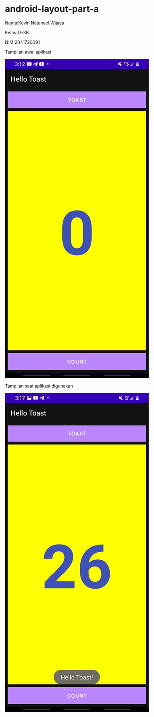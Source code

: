 ﻿# android-layout-part-a
Nama:Kevin Natanael Wijaya  

Kelas:TI-3B  

NIM:2041720091  

Tampilan awal aplikasi  

![Screenshot](images/01.jpeg)  

Tampilan saat aplikasi digunakan  

![Screenshot02](images/02.jpeg)

